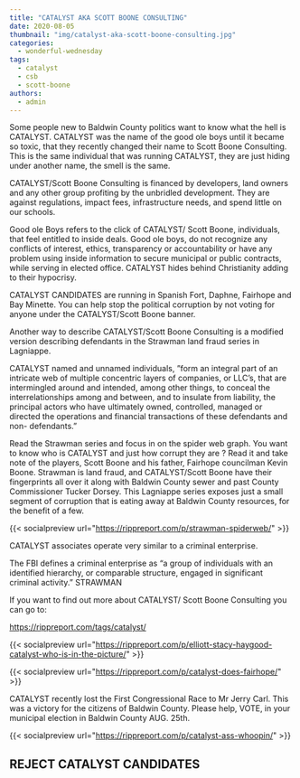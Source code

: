 ```yaml
---
title: "CATALYST AKA SCOTT BOONE CONSULTING"
date: 2020-08-05
thumbnail: "img/catalyst-aka-scott-boone-consulting.jpg"
categories: 
  - wonderful-wednesday
tags: 
  - catalyst
  - csb
  - scott-boone
authors: 
  - admin
---
```


Some people new to Baldwin County politics want to know what the hell is CATALYST. CATALYST was the name of the good ole boys until it became so toxic, that they recently changed their name to Scott Boone Consulting. This is the same individual that was running CATALYST, they are just hiding under another name, the smell is the same.

CATALYST/Scott Boone Consulting is financed by developers, land owners and any other group profiting by the unbridled development. They are against regulations, impact fees, infrastructure needs, and spend little on our schools.

Good ole Boys refers to the click of CATALYST/ Scott Boone, individuals, that feel entitled to inside deals. Good ole boys, do not recognize any conflicts of interest, ethics, transparency or accountability or have any problem using inside information to secure municipal or public contracts, while serving in elected office. CATALYST hides behind Christianity adding to their hypocrisy.

CATALYST CANDIDATES are running in Spanish Fort, Daphne, Fairhope and Bay Minette. You can help stop the political corruption by not voting for anyone under the CATALYST/Scott Boone banner.

Another way to describe CATALYST/Scott Boone Consulting is a modified version describing defendants in the Strawman land fraud series in Lagniappe.

CATALYST named and unnamed individuals, ”form an integral part of an intricate web of multiple concentric layers of companies, or LLC’s, that are intermingled around and intended, among other things, to conceal the interrelationships among and between, and to insulate from liability, the principal actors who have ultimately owned, controlled, managed or directed the operations and financial transactions of these defendants and non- defendants.”

Read the Strawman series and focus in on the spider web graph. You want to know who is CATALYST and just how corrupt they are ? Read it and take note of the players, Scott Boone and his father, Fairhope councilman Kevin Boone. Strawman is land fraud, and CATALYST/Scott Boone have their fingerprints all over it along with Baldwin County sewer and past County Commissioner Tucker Dorsey. This Lagniappe series exposes just a small segment of corruption that is eating away at Baldwin County resources, for the benefit of a few.

{{< socialpreview url="https://rippreport.com/p/strawman-spiderweb/" >}}

CATALYST associates operate very similar to a criminal enterprise.

The FBI defines a criminal enterprise as “a group of individuals with an identified hierarchy, or comparable structure, engaged in significant criminal activity.” STRAWMAN

If you want to find out more about CATALYST/ Scott Boone Consulting you can go to:

https://rippreport.com/tags/catalyst/

{{< socialpreview url="https://rippreport.com/p/elliott-stacy-haygood-catalyst-who-is-in-the-picture/" >}}

{{< socialpreview url="https://rippreport.com/p/catalyst-does-fairhope/" >}}

CATALYST recently lost the First Congressional Race to Mr Jerry Carl. This was a victory for the citizens of Baldwin County. Please help, VOTE, in your municipal election in Baldwin County AUG. 25th.

{{< socialpreview url="https://rippreport.com/p/catalyst-ass-whoopin/" >}}

## REJECT CATALYST CANDIDATES

